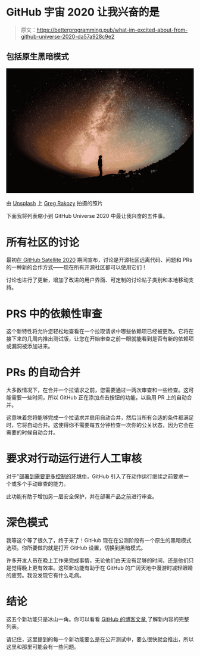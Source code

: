 # GitHub 宇宙 2020 让我兴奋的是

> 原文：<https://betterprogramming.pub/what-im-excited-about-from-github-universe-2020-da57a928c9e2>

## 包括原生黑暗模式

![](img/2b736146515452d69cfe94fe4303000f.png)

由 [Unsplash](https://unsplash.com?utm_source=medium&utm_medium=referral) 上 [Greg Rakozy](https://unsplash.com/@grakozy?utm_source=medium&utm_medium=referral) 拍摄的照片

下面我将列表缩小到 GitHub Universe 2020 中最让我兴奋的五件事。

# 所有社区的讨论

最初[在 GitHub Satellite 2020](https://medium.com/better-programming/4-new-github-products-that-will-change-how-you-code-27933401faa0) 期间宣布，讨论是开源社区远离代码、问题和 PRs 的一种新的合作方式——现在所有开源社区都可以使用它们！

讨论也进行了更新，增加了改进的用户界面、可定制的讨论帖子类别和本地移动支持。

# PRS 中的依赖性审查

这个新特性将允许您轻松地查看在一个拉取请求中哪些依赖项已经被更改。它将在接下来的几周内推出测试版，让您在开始审查之前一眼就能看到是否有新的依赖项或漏洞被添加进来。

# PRs 的自动合并

大多数情况下，在合并一个拉请求之前，您需要通过一两次审查和一些检查。这可能需要一些时间，所以 GitHub 正在添加点击按钮的功能，以启用 PR 上的自动合并。

这意味着您将能够完成一个拉请求并启用自动合并，然后当所有合适的条件都满足时，它将自动合并。这使得你不需要每五分钟检查一次你的公关状态，因为它会在需要的时候自动合并。

# 要求对行动运行进行人工审核

对于"[部署到需要更多控制的环境中](https://github.blog/2020-12-08-new-from-universe-2020-dark-mode-github-sponsors-for-companies-and-more/)，GitHub 引入了在动作运行继续之前要求一个或多个手动审查的能力。

此功能有助于增加另一层安全保护，并在部署产品之前进行审查。

# 深色模式

我等这个等了很久了，终于来了！GitHub 现在在公测阶段有一个原生的黑暗模式选项。你所要做的就是打开 GitHub 设置，切换到黑暗模式。

许多开发人员在晚上工作来完成事情，无论他们白天没有足够的时间，还是他们只是觉得晚上更有效率。这项新功能有助于在 GitHub 的广阔天地中漫游时减轻眼睛的疲劳。我没发现它有什么毛病。

# 结论

这五个新功能只是冰山一角。你可以看看 [GitHub 的博客文章](https://github.blog/2020-12-08-new-from-universe-2020-dark-mode-github-sponsors-for-companies-and-more/),了解新内容的完整列表。

请记住，这里提到的每一个新功能要么是在公开测试中，要么很快就会推出，所以这里和那里可能会有一些问题。
